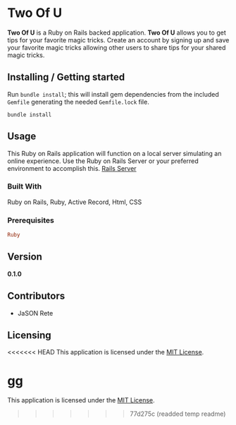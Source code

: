 # Two Of U

__Two Of U__ is a Ruby on Rails backed application. __Two Of U__ allows you to get tips for your favorite magic tricks. Create an account by signing up and save your favorite magic tricks allowing other users to share tips for your shared magic tricks.

## Installing / Getting started

Run `bundle install`; this will install gem dependencies from the included `Gemfile` generating the needed `Gemfile.lock` file.

`bundle install`

## Usage

This Ruby on Rails application will function on a local server simulating an online experience. Use the Ruby on Rails Server or your preferred environment to accomplish this.
[Rails Server](https://guides.rubyonrails.org/getting_started.html)

### Built With

Ruby on Rails, Ruby, Active Record, Html, CSS

### Prerequisites

```ruby
Ruby
```

## Version

**0.1.0**

## Contributors

- JaSON Rete

## Licensing

<<<<<<< HEAD
This application is licensed under the [MIT License](LICENSE).

gg
=======
This application is licensed under the [MIT License](LICENSE).
>>>>>>> 77d275c (readded temp readme)
